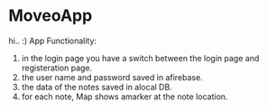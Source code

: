 # MoveoApp
hi.. :)
App Functionality:
  1. in the login page you have a switch between the login page and registeration page.
  2. the user name and password saved in afirebase.
  3. the data of the notes saved in alocal DB.
  4. for each note, Map shows amarker at the note location.
  



